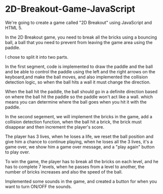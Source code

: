 # 2D-Breakout-Game-JavaScript



We're going to create a game called "2D Breakout" using JavaScript and HTML 5. 

In the 2D Breakout game, you need to break all the bricks using a bouncing ball, a ball that you need to prevent from leaving the game area using the paddle.

I chose to split it into two parts.

In the first segment, code is implemented to draw the paddle and the ball and be able to control the paddle using the left and the right arrows on the keyboard,and  make the ball moves, and also implemented the collision detection logic, so when the ball hits a wall it must change the direction.

When the ball hit the paddle, the ball should go in a definite direction based on where the ball hit the paddle so the paddle won't act like a wall. which means you can determine where the ball goes when you hit it with the paddle.

In the second segement, we will implement the bricks in the game, add a collision detection function, when the ball hit a brick, the brick must disappear and then increment the player's score.

The player has 3 lives, when he loses a life, we reset the ball position and give him a chance to continue playing, when he loses all the 3 lives, it's a game over, we show him a game over message, and a "play again" button to play over.

To win the game, the player has to break all the bricks on each level, and he has to complete 7 levels, when he passes from a level to another, the number of bricks increases and also the speed of the ball.

Implemented some sounds in the game, and created a button for when you want to turn ON/OFF the sounds.



